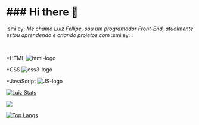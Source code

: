 <h1>### Hi there 👋 </h1>

<p> :smiley: <i>Me chamo Luiz Fellipe, sou um programador Front-End, atualmente estou aprendendo e criando projetos com</i> :smiley: :</p>
  <br/>
 
  *HTML <img src="https://img.shields.io/badge/HTML5-E34F26?style=for-the-badge&logo=html5&logoColor=white" alt="html-logo" />

  *CSS <img src="https://img.shields.io/badge/CSS3-1572B6?style=for-the-badge&logo=css3&logoColor=white" alt="css3-logo" />

  *JavaScript <img src="https://img.shields.io/badge/JavaScript-F7DF1E?style=for-the-badge&logo=javascript&logoColor=black" alt="JS-logo"/>


[![Luiz Stats](https://github-profile-trophy.vercel.app/?username=Lpluiz123)](https://github.com/ryo-ma/github-profile-trophy)

![](https://komarev.com/ghpvc/?username=Lpluiz123)


[![Top Langs](https://github-readme-stats.vercel.app/api/top-langs/?username=Lpluiz123)](https://github.com/anuraghazra/github-readme-stats)
